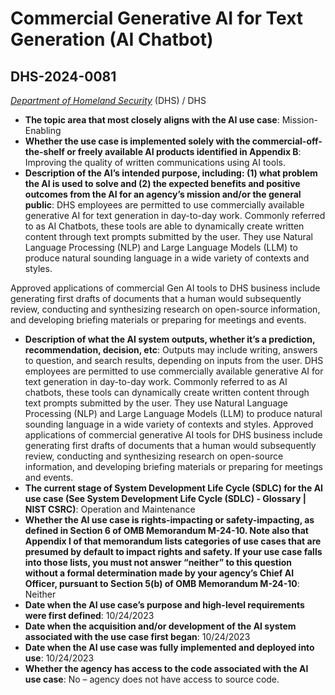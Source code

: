# Commercial Generative AI for Text Generation (AI Chatbot)
## DHS-2024-0081
_[Department of Homeland Security](<../3_agency/Department of Homeland Security.md>)_ (DHS) / DHS


+ **The topic area that most closely aligns with the AI use case**: Mission-Enabling
+ **Whether the use case is implemented solely with the commercial-off-the-shelf or freely available AI products identified in Appendix B**: Improving the quality of written communications using AI tools.
+ **Description of the AI’s intended purpose, including: (1) what problem the AI is used to solve and (2) the expected benefits and positive outcomes from the AI for an agency’s mission and/or the general public**: DHS employees are permitted to use commercially available generative AI for text generation in day-to-day work. Commonly referred to as AI Chatbots, these tools are able to dynamically create written content through text prompts submitted by the user. They use Natural Language Processing (NLP) and Large Language Models (LLM) to produce natural sounding language in a wide variety of contexts and styles.

Approved applications of commercial Gen AI tools to DHS business include generating first drafts of documents that a human would subsequently review, conducting and synthesizing research on open-source information, and developing briefing materials or preparing for meetings and events.
+ **Description of what the AI system outputs, whether it’s a prediction, recommendation, decision, etc**: Outputs may include writing, answers to question, and search results, depending on inputs from the user.
DHS employees are permitted to use commercially available generative AI for text generation in day-to-day work. Commonly referred to as AI chatbots, these tools can dynamically create written content through text prompts submitted by the user. They use Natural Language Processing (NLP) and Large Language Models (LLM) to produce natural sounding language in a wide variety of contexts and styles. Approved applications of commercial generative AI tools for DHS business include generating first drafts of documents that a human would subsequently review, conducting and synthesizing research on open-source information, and developing briefing materials or preparing for meetings and events. 
+ **The current stage of System Development Life Cycle (SDLC) for the AI use case (See System Development Life Cycle (SDLC) - Glossary | NIST CSRC)**: Operation and Maintenance
+ **Whether the AI use case is rights-impacting or safety-impacting, as defined in Section 6 of OMB Memorandum M-24-10. Note also that Appendix I of that memorandum lists categories of use cases that are presumed by default to impact rights and safety. If your use case falls into those lists, you must not answer “neither” to this question without a formal determination made by your agency’s Chief AI Officer, pursuant to Section 5(b) of OMB Memorandum M-24-10**: Neither
+ **Date when the AI use case’s purpose and high-level requirements were first defined**: 10/24/2023
+ **Date when the acquisition and/or development of the AI system associated with the use case first began**: 10/24/2023
+ **Date when the AI use case was fully implemented and deployed into use**: 10/24/2023
+ **Whether the agency has access to the code associated with the AI use case**: No – agency does not have access to source code.